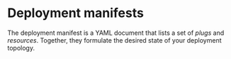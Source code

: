 # Deployment manifests

The deployment manifest is a YAML document that lists a set of _plugs_
and _resources_. Together, they formulate the desired state of your
deployment topology.
